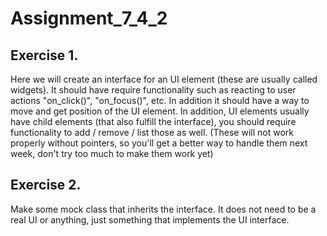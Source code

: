 # Assignment_7_4_2

## Exercise 1.

Here we will create an interface for an UI element (these are usually called
widgets). It should have require functionality such as reacting to user actions
"on_click()", "on_focus()", etc.  In addition it should have a way to move and
get position of the UI element.  In addition, UI elements usually have child
elements (that also fulfill the interface), you should require functionality to
add / remove / list those as well.  (These will not work properly without
pointers, so you'll get a better way to handle them next week, don't
try too much to make them work yet)

## Exercise 2.

Make some mock class that inherits the interface.
It does not need to be a real UI or anything,
just something that implements the UI interface.
